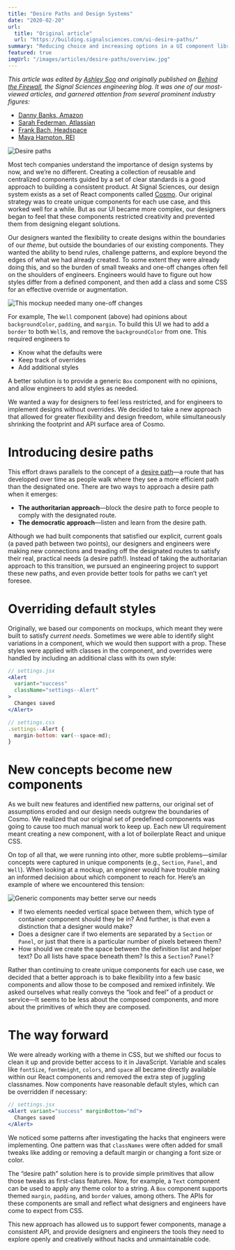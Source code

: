 ```yaml
---
title: "Desire Paths and Design Systems"
date: "2020-02-20"
url:
  title: "Original article"
  url: "https://building.signalsciences.com/ui-desire-paths/"
summary: "Reducing choice and increasing options in a UI component library."
featured: true
imgUrl: "/images/articles/desire-paths/overview.jpg"
---
```


<Notice>

_This article was edited by [Ashley Soo](http://www.ashleysoo.com/portfolio/) and originally published on [Behind the Firewall](https://building.signalsciences.com/ui-desire-paths/), the Signal Sciences engineering blog. It was one of our most-viewed articles, and garnered attention from several prominent industry figures:_

- [Danny Banks, Amazon](https://twitter.com/dbanksDesign/status/1234564637904924672?s=20&t=MTt72vs-Q0IMlSvn3uJFRw)
- [Sarah Federman, Atlassian](https://twitter.com/sarah_federman/status/1230646352352174080?s=20&t=MTt72vs-Q0IMlSvn3uJFRw)
- [Frank Bach, Headspace](https://twitter.com/zendadddy/status/1230590836410208257?s=20&t=MTt72vs-Q0IMlSvn3uJFRw)
- [Maya Hampton, REI](https://twitter.com/HiMaya/status/1233518890543656962?s=20&t=MTt72vs-Q0IMlSvn3uJFRw)

 </Notice>

![Desire paths](/images/articles/desire-paths/overview.jpg)

Most tech companies understand the importance of design systems by now, and we’re no different. Creating a collection of reusable and centralized components guided by a set of clear standards is a good approach to building a consistent product. At Signal Sciences, our design system exists as a set of React components called [Cosmo](https://dashboard.signalsciences.net/static/ui/styleguide/#alert). Our original strategy was to create unique components for each use case, and this worked well for a while. But as our UI became more complex, our designers began to feel that these components restricted creativity and prevented them from designing elegant solutions.

Our designers wanted the flexibility to create designs within the boundaries of our _theme_, but outside the boundaries of our existing components. They wanted the ability to bend rules, challenge patterns, and explore beyond the edges of what we had already created. To some extent they were already doing this, and so the burden of small tweaks and one-off changes often fell on the shoulders of engineers. Engineers would have to figure out how styles differ from a defined component, and then add a class and some CSS for an effective override or augmentation.

![This mockup needed many one-off changes](/images/articles/desire-paths/rules-page-signal-sciences.png)

For example, The `Well` component (above) had opinions about `backgroundColor`, `padding`, and `margin`. To build this UI we had to add a `border` to both `Well`s, and remove the `backgroundColor` from one. This required engineers to

- Know what the defaults were
- Keep track of overrides
- Add additional styles

A better solution is to provide a generic `Box` component with no opinions, and allow engineers to add styles as needed.

We wanted a way for designers to feel less restricted, and for engineers to implement designs without overrides. We decided to take a new approach that allowed for greater flexibility and design freedom, while simultaneously shrinking the footprint and API surface area of Cosmo.

# Introducing desire paths

This effort draws parallels to the concept of a [desire path](https://www.newyorker.com/tech/annals-of-technology/tracing-and-erasing-new-yorks-lines-of-desire)&mdash;a route that has developed over time as people walk where they see a more efficient path than the designated one. There are two ways to approach a desire path when it emerges:

- **The authoritarian approach**&mdash;block the desire path to force people to comply with the designated route.
- **The democratic approach**&mdash;listen and learn from the desire path.

Although we had built components that satisfied our explicit, current goals (a paved path between two points), our designers and engineers were making new connections and treading off the designated routes to satisfy their real, practical needs (a desire path!). Instead of taking the authoritarian approach to this transition, we pursued an engineering project to support these new paths, and even provide better tools for paths we can’t yet foresee.

# Overriding default styles

Originally, we based our components on mockups, which meant they were built to satisfy _current needs_. Sometimes we were able to identify slight variations in a component, which we would then support with a prop. These styles were applied with classes in the component, and overrides were handled by including an additional class with its own style:

```jsx
// settings.jsx
<Alert
  variant="success"
  className="settings--Alert"
>
  Changes saved
</Alert>

// settings.css
.settings--Alert {
  margin-bottom: var(--space-md);
}
```

# New concepts become new components

As we built new features and identified new patterns, our original set of assumptions eroded and our design needs outgrew the boundaries of Cosmo. We realized that our original set of predefined components was going to cause too much manual work to keep up. Each new UI requirement meant creating a new component, with a lot of boilerplate React and unique CSS.

On top of all that, we were running into other, more subtle problems&mdash;similar concepts were captured in unique components (e.g., `Section`, `Panel`, and `Well`). When looking at a mockup, an engineer would have trouble making an informed decision about which component to reach for. Here’s an example of where we encountered this tension:

![Generic components may better serve our needs](/images/articles/desire-paths/events-box-component-signal-sciences.png)

- If two elements needed vertical space between them, which type of container component should they be in? And further, is that even a distinction that a designer would make?
- Does a designer care if two elements are separated by a `Section` or `Panel`, or just that there is a particular number of pixels between them?
- How should we create the space between the definition list and helper text? Do all lists have space beneath them? Is this a `Section`? `Panel`?

Rather than continuing to create unique components for each use case, we decided that a better approach is to bake flexibility into a few basic components and allow those to be composed and remixed infinitely. We asked ourselves what really conveys the “look and feel” of a product or service&mdash;It seems to be less about the composed components, and more about the primitives of which they are composed.

# The way forward

We were already working with a theme in CSS, but we shifted our focus to clean it up and provide better access to it in JavaScript. Variable and scales like `fontSize`, `fontWeight`, `colors`, and `space` all became directly available within our React components and removed the extra step of juggling classnames. Now components have reasonable default styles, which can be overridden if necessary:

```jsx
// settings.jsx
<Alert variant="success" marginBottom="md">
  Changes saved
</Alert>
```

We noticed some patterns after investigating the hacks that engineers were implementing. One pattern was that `classNames` were often added for small tweaks like adding or removing a default margin or changing a font size or color.

The “desire path” solution here is to provide simple primitives that allow those tweaks as first-class features. Now, for example, a `Text` component can be used to apply any theme color to a string. A `Box` component supports themed `margin`, `padding`, and `border` values, among others. The APIs for these components are small and reflect what designers and engineers have come to expect from CSS.

This new approach has allowed us to support fewer components, manage a consistent API, and provide designers and engineers the tools they need to explore openly and creatively without hacks and unmaintainable code.
